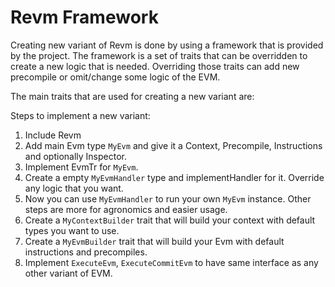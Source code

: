 # Revm Framework

Creating new variant of Revm is done by using a framework that is provided by the project. The framework is a set of traits that can be overridden to create a new logic that is needed. Overriding those traits can add new precompile or omit/change some logic of the EVM.

The main traits that are used for creating a new variant are:

Steps to implement a new variant:
1. Include Revm
2. Add main Evm type `MyEvm` and give it a Context, Precompile, Instructions and optionally Inspector.
3. Implement EvmTr for `MyEvm`.
4. Create a empty `MyEvmHandler` type and implementHandler for it. Override any logic that you want.
5. Now you can use `MyEvmHandler` to run your own `MyEvm` instance. Other steps are more for agronomics and easier usage.
6. Create a `MyContextBuilder` trait that will build your context with default types you want to use.
7. Create a `MyEvmBuilder` trait that will build your Evm with default instructions and precompiles.
8. Implement `ExecuteEvm`, `ExecuteCommitEvm` to have same interface as any other variant of EVM.

